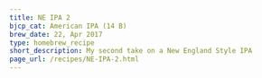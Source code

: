 ```yaml
---
title: NE IPA 2
bjcp_cat: American IPA (14 B)
brew_date: 22, Apr 2017
type: homebrew_recipe
short_description: My second take on a New England Style IPA
page_url: /recipes/NE-IPA-2.html
---
```

